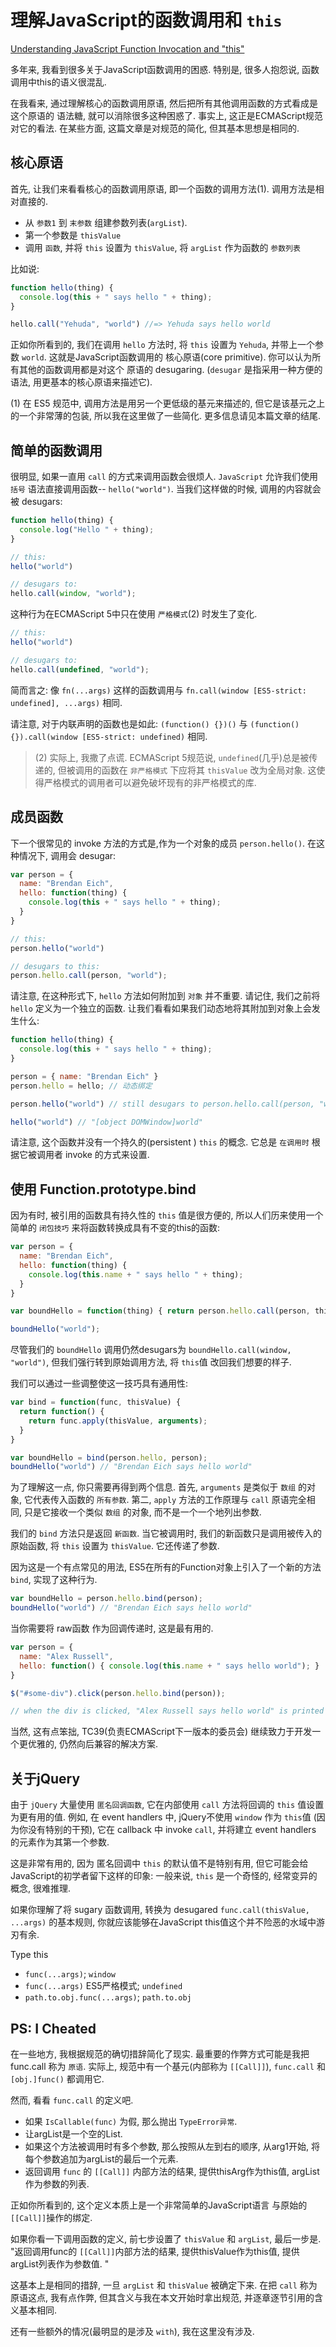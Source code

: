 # 理解JavaScript的函数调用和 `this`

[Understanding JavaScript Function Invocation and "this"](https://yehudakatz.com/2011/08/11/understanding-javascript-function-invocation-and-this/)

多年来, 我看到很多关于JavaScript函数调用的困惑.
特别是, 很多人抱怨说, 函数调用中this的语义很混乱.

在我看来, 通过理解核心的函数调用原语,
然后把所有其他调用函数的方式看成是这个原语的 语法糖, 就可以消除很多这种困惑了.
事实上, 这正是ECMAScript规范对它的看法.
在某些方面, 这篇文章是对规范的简化, 但其基本思想是相同的.

## 核心原语

首先, 让我们来看看核心的函数调用原语, 即一个函数的调用方法(1).
调用方法是相对直接的.

+ 从 `参数1` 到 `末参数` 组建参数列表(`argList`).
+ 第一个参数是 `thisValue`
+ 调用 `函数`, 并将 `this` 设置为 `thisValue`, 将 `argList` 作为函数的 `参数列表`

比如说:

```js
function hello(thing) {
  console.log(this + " says hello " + thing);
}

hello.call("Yehuda", "world") //=> Yehuda says hello world
```

正如你所看到的, 我们在调用 `hello` 方法时, 将 `this` 设置为 `Yehuda`, 并带上一个参数 `world`.
这就是JavaScript函数调用的 核心原语(core primitive).
你可以认为所有其他的函数调用都是对这个 原语的 desugaring.
(`desugar` 是指采用一种方便的语法, 用更基本的核心原语来描述它).

(1) 在 ES5 规范中, 调用方法是用另一个更低级的基元来描述的,
但它是该基元之上的一个非常薄的包装,
所以我在这里做了一些简化. 更多信息请见本篇文章的结尾.

## 简单的函数调用

很明显, 如果一直用 `call` 的方式来调用函数会很烦人.
`JavaScript` 允许我们使用 `括号` 语法直接调用函数-- `hello("world")`.
当我们这样做的时候, 调用的内容就会被 desugars:

```js
function hello(thing) {
  console.log("Hello " + thing);
}

// this:
hello("world")

// desugars to:
hello.call(window, "world");
```

这种行为在ECMAScript 5中只在使用 `严格模式`(2) 时发生了变化.

```js
// this:
hello("world")

// desugars to:
hello.call(undefined, "world");
```

简而言之: 像 `fn(...args)` 这样的函数调用与
`fn.call(window [ES5-strict: undefined], ...args)` 相同.

请注意, 对于内联声明的函数也是如此:
`(function() {})()` 与 `(function() {}).call(window [ES5-strict: undefined)` 相同.

>(2) 实际上, 我撒了点谎.
>ECMAScript 5规范说, `undefined`(几乎)总是被传递的,
>但被调用的函数在 `非严格模式` 下应将其 `thisValue` 改为全局对象.
>这使得严格模式的调用者可以避免破坏现有的非严格模式的库.

## 成员函数

下一个很常见的 invoke 方法的方式是,作为一个对象的成员 `person.hello()`.
在这种情况下, 调用会 desugar:

```js
var person = {
  name: "Brendan Eich",
  hello: function(thing) {
    console.log(this + " says hello " + thing);
  }
}

// this:
person.hello("world")

// desugars to this:
person.hello.call(person, "world");
```

请注意, 在这种形式下, `hello` 方法如何附加到 `对象` 并不重要.
请记住, 我们之前将 `hello` 定义为一个独立的函数.
让我们看看如果我们动态地将其附加到对象上会发生什么:

```js
function hello(thing) {
  console.log(this + " says hello " + thing);
}

person = { name: "Brendan Eich" }
person.hello = hello; // 动态绑定

person.hello("world") // still desugars to person.hello.call(person, "world")

hello("world") // "[object DOMWindow]world"
```

请注意, 这个函数并没有一个持久的(persistent ) `this` 的概念.
它总是 `在调用时` 根据它被调用者 invoke 的方式来设置.

## 使用 Function.prototype.bind

因为有时, 被引用的函数具有持久性的 `this` 值是很方便的,
所以人们历来使用一个简单的 `闭包技巧` 来将函数转换成具有不变的this的函数:

```js
var person = {
  name: "Brendan Eich",
  hello: function(thing) {
    console.log(this.name + " says hello " + thing);
  }
}

var boundHello = function(thing) { return person.hello.call(person, thing); }

boundHello("world");
```

尽管我们的 `boundHello` 调用仍然desugars为 `boundHello.call(window, "world")`,
但我们强行转到原始调用方法, 将 `this`值 改回我们想要的样子.

我们可以通过一些调整使这一技巧具有通用性:

```js
var bind = function(func, thisValue) {
  return function() {
    return func.apply(thisValue, arguments);
  }
}

var boundHello = bind(person.hello, person);
boundHello("world") // "Brendan Eich says hello world"
```

为了理解这一点, 你只需要再得到两个信息.
首先, `arguments` 是类似于 `数组` 的对象, 它代表传入函数的 `所有参数`.
第二, `apply` 方法的工作原理与 `call` 原语完全相同, 只是它接收一个类似 `数组` 的对象,
而不是一个一个地列出参数.

我们的 `bind` 方法只是返回 `新函数`.
当它被调用时, 我们的新函数只是调用被传入的原始函数,
将 `this` 设置为 `thisValue`. 它还传递了参数.

因为这是一个有点常见的用法,
ES5在所有的Function对象上引入了一个新的方法 `bind`, 实现了这种行为.

```js
var boundHello = person.hello.bind(person);
boundHello("world") // "Brendan Eich says hello world"
```

当你需要将 raw函数 作为回调传递时, 这是最有用的.

```js
var person = {
  name: "Alex Russell",
  hello: function() { console.log(this.name + " says hello world"); }
}

$("#some-div").click(person.hello.bind(person));

// when the div is clicked, "Alex Russell says hello world" is printed
```

当然, 这有点笨拙, TC39(负责ECMAScript下一版本的委员会)
继续致力于开发一个更优雅的, 仍然向后兼容的解决方案.

## 关于jQuery

由于 `jQuery` 大量使用 `匿名回调函数`,
它在内部使用 `call` 方法将回调的 `this` 值设置为更有用的值.
例如, 在 event handlers 中, jQuery不使用 `window` 作为 `this`值
(因为你没有特别的干预),
它在 callback 中 invoke `call`, 并将建立 event handlers 的元素作为其第一个参数.

这是非常有用的, 因为 匿名回调中 `this` 的默认值不是特别有用,
但它可能会给JavaScript的初学者留下这样的印象:
一般来说, `this` 是一个奇怪的, 经常变异的概念, 很难推理.

如果你理解了将 sugary 函数调用, 转换为 desugared
`func.call(thisValue, ...args)` 的基本规则,
你就应该能够在JavaScript this值这个并不险恶的水域中游刃有余.

Type    this

+ `func(...args)`;  `window`
+ `func(...args)` ES5严格模式;  `undefined`
+ `path.to.obj.func(...args)`;  `path.to.obj`

## PS: I Cheated

在一些地方, 我根据规范的确切措辞简化了现实.
最重要的作弊方式可能是我把 func.call 称为 `原语`.
实际上, 规范中有一个基元(内部称为 `[[Call]]`),
`func.call` 和 `[obj.]func()` 都调用它.

然而, 看看 `func.call` 的定义吧.

+ 如果 `IsCallable(func)` 为假, 那么抛出 `TypeError异常`.
+ 让argList是一个空的List.
+ 如果这个方法被调用时有多个参数, 那么按照从左到右的顺序, 从arg1开始, 将每个参数追加为argList的最后一个元素.
+ 返回调用 `func` 的 `[[Call]]` 内部方法的结果, 提供thisArg作为this值, argList作为参数的列表.

正如你所看到的, 这个定义本质上是一个非常简单的JavaScript语言
与原始的 `[[Call]]`操作的绑定.

如果你看一下调用函数的定义, 前七步设置了 `thisValue` 和 `argList`,
最后一步是. "返回调用func的 `[[Call]]`内部方法的结果,
提供thisValue作为this值, 提供argList列表作为参数值. "

这基本上是相同的措辞, 一旦 `argList` 和 `thisValue` 被确定下来.
在把 `call` 称为原语这点, 我有点作弊,
但其含义与我在本文开始时拿出规范, 并逐章逐节引用的含义基本相同.

还有一些额外的情况(最明显的是涉及 `with`), 我在这里没有涉及.
